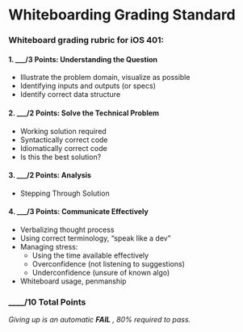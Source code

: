 # Whiteboarding Grading Standard

### Whiteboard grading rubric for iOS 401:

#### 1. ___/3 Points: Understanding the Question

* Illustrate the problem domain, visualize as possible 
* Identifying inputs and outputs (or specs)
* Identify correct data structure

#### 2. ___/2 Points: Solve the Technical Problem

* Working solution required
* Syntactically correct code
* Idiomatically correct code
* Is this the best solution?

#### 3. ___/2 Points: Analysis

* Stepping Through Solution

#### 4. ___/3 Points: Communicate Effectively

* Verbalizing thought process
* Using correct terminology, “speak like a dev”
* Managing stress:
	* Using the time available effectively
	* Overconfidence (not listening to suggestions)
	* Underconfidence (unsure of known algo)
* Whiteboard usage, penmanship

### **____/10 Total Points**

*Giving up is an automatic* ***FAIL*** *, 80% required to pass.*

